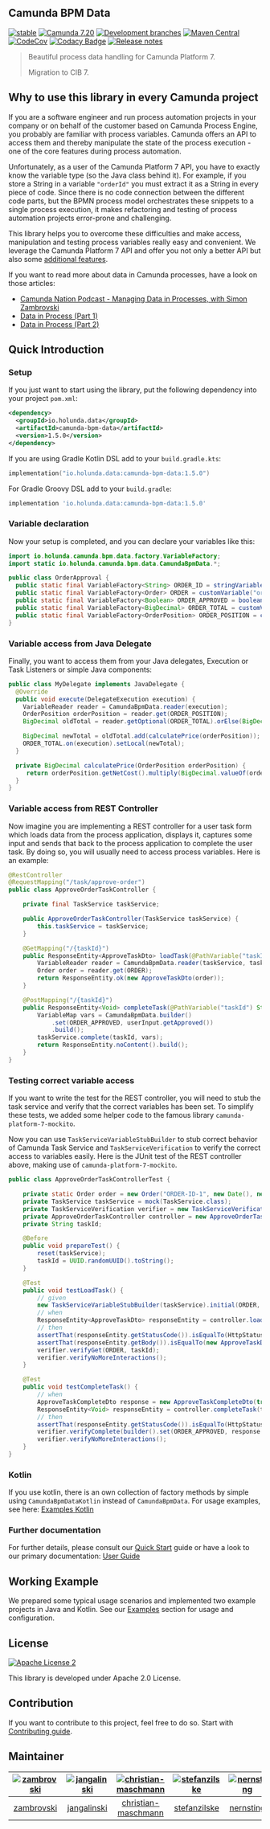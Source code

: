 ## Camunda BPM Data

[![stable](https://img.shields.io/badge/lifecycle-STABLE-green.svg)](https://github.com/holisticon#open-source-lifecycle)
[![Camunda 7.20](https://img.shields.io/badge/Camunda%20Version-7.20-orange.svg)](https://docs.camunda.org/manual/7.20/)
[![Development branches](https://github.com/holunda-io/camunda-bpm-data/actions/workflows/default.yml/badge.svg)](https://github.com/holunda-io/camunda-bpm-data/actions/workflows/default.yml)
[![Maven Central](https://maven-badges.herokuapp.com/maven-central/io.holunda.data/camunda-bpm-data/badge.svg)](https://maven-badges.herokuapp.com/maven-central/io.holunda.data/camunda-bpm-data)
[![CodeCov](https://codecov.io/gh/holunda-io/camunda-bpm-data/branch/master/graph/badge.svg)](https://codecov.io/gh/holunda-io/camunda-bpm-data)
[![Codacy Badge](https://app.codacy.com/project/badge/Grade/02d238f71a8243cb96fd2fe322a710eb)](https://www.codacy.com/gh/holunda-io/camunda-bpm-data/dashboard?utm_source=github.com&amp;utm_medium=referral&amp;utm_content=holunda-io/camunda-bpm-data&amp;utm_campaign=Badge_Grade)
[![Release notes](https://img.shields.io/badge/RELEASE_NOTES-yellow)](https://www.holunda.io/camunda-bpm-data/releases)


> Beautiful process data handling for Camunda Platform 7.
>
> Migration to CIB 7.

## Why to use this library in every Camunda project

If you are a software engineer and run process automation projects in your company or on behalf of the customer
based on Camunda Process Engine, you probably are familiar with process variables. Camunda offers an API to access
them and thereby manipulate the state of the process execution - one of the core features during process automation.

Unfortunately, as a user of the Camunda Platform 7 API, you have to exactly know the variable type (so the Java class behind it).
For example, if you store a String in a variable `"orderId"` you must extract it as a String in every piece of code.
Since there is no code connection between the different code parts, but the BPMN process model orchestrates
these snippets to a single process execution, it makes refactoring and testing of process automation projects
error-prone and challenging.

This library helps you to overcome these difficulties and make access, manipulation and testing process variables really
easy and convenient. We leverage the Camunda Platform 7 API and offer you not only a better API but also some [additional features](https://www.holunda.io/camunda-bpm-data/snapshot/user-guide/features.html).

If you want to read more about data in Camunda processes, have a look on those articles:

  * [Camunda Nation Podcast - Managing Data in Processes, with Simon Zambrovski](https://podcasts.apple.com/us/podcast/managing-data-in-processes-with-simon-zambrovski/id1478382505?i=1000547023972)
  * [Data in Process (Part 1)](https://medium.com/holisticon-consultants/data-in-process-part-1-2620bf9abd76)
  * [Data in Process (Part 2)](https://medium.com/holisticon-consultants/data-in-process-part-2-7c6a109e6ee2)

## Quick Introduction

### Setup

If you just want to start using the library, put the following dependency into your project `pom.xml`:

``` xml
<dependency>
  <groupId>io.holunda.data</groupId>
  <artifactId>camunda-bpm-data</artifactId>
  <version>1.5.0</version>
</dependency>
```

If you are using Gradle Kotlin DSL add to your `build.gradle.kts`:

``` kotlin
implementation("io.holunda.data:camunda-bpm-data:1.5.0")
```

For Gradle Groovy DSL add to your `build.gradle`:

``` groovy
implementation 'io.holunda.data:camunda-bpm-data:1.5.0'
```
### Variable declaration
Now your setup is completed, and you can declare your variables like this:

``` java
import io.holunda.camunda.bpm.data.factory.VariableFactory;
import static io.holunda.camunda.bpm.data.CamundaBpmData.*;

public class OrderApproval {
  public static final VariableFactory<String> ORDER_ID = stringVariable("orderId");
  public static final VariableFactory<Order> ORDER = customVariable("order", Order.class);
  public static final VariableFactory<Boolean> ORDER_APPROVED = booleanVariable("orderApproved");
  public static final VariableFactory<BigDecimal> ORDER_TOTAL = customVariable("orderTotal", BigDecimal.class);
  public static final VariableFactory<OrderPosition> ORDER_POSITION = customVariable("orderPosition", OrderPosition.class);
}
```
### Variable access from Java Delegate

Finally, you want to access them from your Java delegates, Execution or Task Listeners or simple Java components:

``` java
public class MyDelegate implements JavaDelegate {
  @Override
  public void execute(DelegateExecution execution) {
    VariableReader reader = CamundaBpmData.reader(execution);
    OrderPosition orderPosition = reader.get(ORDER_POSITION);
    BigDecimal oldTotal = reader.getOptional(ORDER_TOTAL).orElse(BigDecimal.ZERO);

    BigDecimal newTotal = oldTotal.add(calculatePrice(orderPosition));
    ORDER_TOTAL.on(execution).setLocal(newTotal);
  }

  private BigDecimal calculatePrice(OrderPosition orderPosition) {
     return orderPosition.getNetCost().multiply(BigDecimal.valueOf(orderPosition.getAmount()));
  }
}
```

### Variable access from REST Controller

Now imagine you are implementing a REST controller for a user task form which
loads data from the process application, displays it, captures some input and
sends that back to the process application to complete the user task. By doing so,
you will usually need to access process variables. Here is an example:

``` java
@RestController
@RequestMapping("/task/approve-order")
public class ApproveOrderTaskController {

    private final TaskService taskService;

    public ApproveOrderTaskController(TaskService taskService) {
        this.taskService = taskService;
    }

    @GetMapping("/{taskId}")
    public ResponseEntity<ApproveTaskDto> loadTask(@PathVariable("taskId") String taskId) {
        VariableReader reader = CamundaBpmData.reader(taskService, taskId);
        Order order = reader.get(ORDER);
        return ResponseEntity.ok(new ApproveTaskDto(order));
    }

    @PostMapping("/{taskId}")
    public ResponseEntity<Void> completeTask(@PathVariable("taskId") String taskId, @RequestBody ApproveTaskCompleteDto userInput) {
        VariableMap vars = CamundaBpmData.builder()
            .set(ORDER_APPROVED, userInput.getApproved())
            .build();
        taskService.complete(taskId, vars);
        return ResponseEntity.noContent().build();
    }
}

```

### Testing correct variable access

If you want to write the test for the REST controller, you will need to stub
the task service and verify that the correct variables has been set. To simplify
these tests, we added some helper code to the famous library `camunda-platform-7-mockito`.

Now you can use `TaskServiceVariableStubBuilder` to stub correct behavior of Camunda Task Service
and `TaskServiceVerification` to verify the correct access to variables easily. Here is the JUnit
test of the REST controller above, making use of `camunda-platform-7-mockito`.

``` java
public class ApproveOrderTaskControllerTest {

    private static Order order = new Order("ORDER-ID-1", new Date(), new ArrayList<>());
    private TaskService taskService = mock(TaskService.class);
    private TaskServiceVerification verifier = new TaskServiceVerification(taskService);
    private ApproveOrderTaskController controller = new ApproveOrderTaskController(taskService);
    private String taskId;

    @Before
    public void prepareTest() {
        reset(taskService);
        taskId = UUID.randomUUID().toString();
    }

    @Test
    public void testLoadTask() {
        // given
        new TaskServiceVariableStubBuilder(taskService).initial(ORDER, order).build();
        // when
        ResponseEntity<ApproveTaskDto> responseEntity = controller.loadTask(taskId);
        // then
        assertThat(responseEntity.getStatusCode()).isEqualTo(HttpStatus.OK);
        assertThat(responseEntity.getBody()).isEqualTo(new ApproveTaskDto(order));
        verifier.verifyGet(ORDER, taskId);
        verifier.verifyNoMoreInteractions();
    }

    @Test
    public void testCompleteTask() {
        // when
        ApproveTaskCompleteDto response = new ApproveTaskCompleteDto(true);
        ResponseEntity<Void> responseEntity = controller.completeTask(taskId, response);
        // then
        assertThat(responseEntity.getStatusCode()).isEqualTo(HttpStatus.NO_CONTENT);
        verifier.verifyComplete(builder().set(ORDER_APPROVED, response.getApproved()).build(), taskId);
        verifier.verifyNoMoreInteractions();
    }
}
```

### Kotlin

If you use kotlin, there is an own collection of factory methods by simple using `CamundaBpmDataKotlin` instead of `CamundaBpmData`.
For usage examples, see here: [Examples Kotlin](https://www.holunda.io/camunda-bpm-data/snapshot/user-guide/examples-kotlin.html)

### Further documentation

For further details, please consult our [Quick Start](https://www.holunda.io/camunda-bpm-data/snapshot/quick-start)
guide or have a look to our primary documentation: [User Guide](https://www.holunda.io/camunda-bpm-data/snapshot/user-guide/motivation.html)

## Working Example

We prepared some typical usage scenarios and implemented two example projects in Java and Kotlin.
See our [Examples](https://www.holunda.io/camunda-bpm-data/snapshot/user-guide/examples.html) section for usage and configuration.

## License

[![Apache License 2](https://img.shields.io/badge/License-Apache%202.0-blue.svg)](LICENSE)

This library is developed under Apache 2.0 License.

## Contribution

If you want to contribute to this project, feel free to do so. Start with [Contributing guide](http://holunda.io/camunda-bpm-data/snapshot/developer-guide/contribution.html).

## Maintainer

[<img alt="zambrovski" src="https://avatars.githubusercontent.com/u/673128?v=4&s=117 width=117">](https://github.com/zambrovski) |[<img alt="jangalinski" src="https://avatars.githubusercontent.com/u/814032?v=4&s=117 width=117">](https://github.com/jangalinski) |[<img alt="christian-maschmann" src="https://avatars.githubusercontent.com/u/44058891?v=4&s=117 width=117">](https://github.com/christian-maschmann) |[<img alt="stefanzilske" src="https://avatars.githubusercontent.com/u/10954564?v=4&s=117 width=117">](https://github.com/stefanzilske) |[<img alt="nernsting" src="https://avatars.githubusercontent.com/u/1822388?v=4&s=117 width=117">](https://github.com/nernsting) |[<img alt="pschalk" src="https://avatars.githubusercontent.com/u/8512329?v=4&s=117 width=117">](https://github.com/pschalk) |[<img alt="srsp" src="https://avatars.githubusercontent.com/u/1210541?v=4&s=117 width=117">](https://github.com/srsp) |
:---:|:---:|:---:|:---:|:---:|:---:|:---:|
[zambrovski](https://github.com/zambrovski)|[jangalinski](https://github.com/jangalinski)|[christian-maschmann](https://github.com/christian-maschmann)|[stefanzilske](https://github.com/stefanzilske)|[nernsting](https://github.com/nernsting)|[pschalk](https://github.com/pschalk)|[srsp](https://github.com/srsp)|
